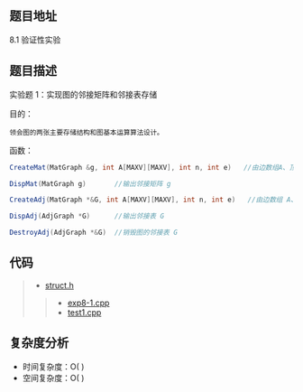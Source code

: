 <!--
 * @Date        : 2020-05-21 17:12:42
 * @LastEditors : anlzou
 * @Github      : https://github.com/anlzou
 * @LastEditTime: 2020-05-24 21:31:51
 * @FilePath    : \data-structure\chapters\chapter08-graph\test-1.md
 * @Describe    : 
--> 

## 题目地址
8.1 验证性实验

## 题目描述
实验题 1：实现图的邻接矩阵和邻接表存储

目的：
```
领会图的两张主要存储结构和图基本运算算法设计。
```
函数：
```java
CreateMat(MatGraph &g, int A[MAXV][MAXV], int n, int e)   //由边数组A、顶点数 n 和边数 e 创建图的邻接矩阵 g 

DispMat(MatGraph g)       //输出邻接矩阵 g

CreateAdj(MatGraph *&G, int A[MAXV][MAXV], int n, int e)   //由边数组 A、顶点数 n 和边数 e 创建图的邻接表 G

DispAdj(AdjGraph *G)      //输出邻接表 G

DestroyAdj(AdjGraph *&G)  //销毁图的邻接表 G
```

## 代码
> - [struct.h](./code/struct/struct.h)
>>- [exp8-1.cpp](./code/exp8-1.cpp)
>>- [test1.cpp](./code/test1.cpp)

## 复杂度分析

- 时间复杂度：O( )
- 空间复杂度：O( )